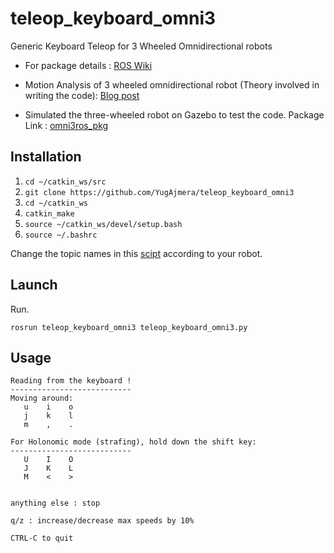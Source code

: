 # teleop_keyboard_omni3
Generic Keyboard Teleop for 3 Wheeled Omnidirectional robots

- For package details : [ROS Wiki](http://wiki.ros.org/teleop_keyboard_omni3)

- Motion Analysis of 3 wheeled omnidirectional robot (Theory involved in writing the code): [Blog post](https://yainnoware.blogspot.com/2019/03/three-wheeled-holonomic-robot-theory.html)

- Simulated the three-wheeled robot on Gazebo to test the code. Package Link : [omni3ros_pkg](https://github.com/YugAjmera/omni3ros_pkg)

## Installation
1. `cd ~/catkin_ws/src`
2. `git clone https://github.com/YugAjmera/teleop_keyboard_omni3`
3. `cd ~/catkin_ws`
4. `catkin_make`
5. `source ~/catkin_ws/devel/setup.bash`
6. `source ~/.bashrc`

Change the topic names in this [scipt](teleop_keyboard_omni3.py) according to your robot.

## Launch
Run.
```
rosrun teleop_keyboard_omni3 teleop_keyboard_omni3.py 
```

## Usage

```
Reading from the keyboard !
---------------------------
Moving around:
   u    i    o
   j    k    l
   m    ,    .

For Holonomic mode (strafing), hold down the shift key:
---------------------------
   U    I    O
   J    K    L
   M    <    >


anything else : stop

q/z : increase/decrease max speeds by 10%

CTRL-C to quit
```

